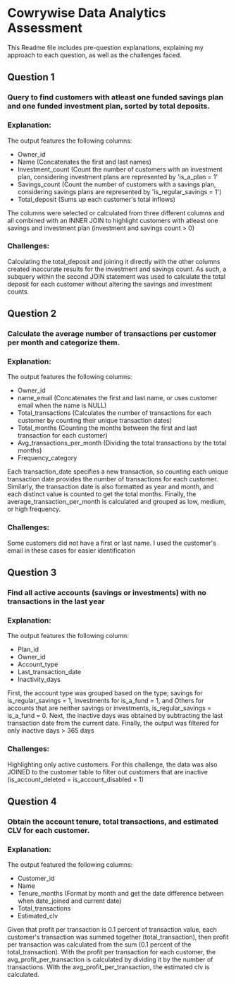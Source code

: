 # Cowrywise Data Analytics Assessment

This Readme file includes pre-question explanations, explaining my approach to each question, as well as the challenges faced.

## Question 1
### Query to find customers with atleast one funded savings plan and one funded investment plan, sorted by total deposits.
### Explanation: 
The output features the following columns:
- Owner_id 
- Name (Concatenates the first and last names)
- Investment_count (Count the number of customers with an investment plan, considering investment plans are represented by 'is_a_plan = 1'
- Savings_count (Count the number of customers with a savings plan, considering savings plans are represented by 'is_regular_savings = 1')
- Total_deposit (Sums up each customer's total inflows)

The columns were selected or calculated from three different columns and all combined with an INNER JOIN to highlight customers with atleast one savings and investment plan (investment and savings count > 0)

### Challenges:
Calculating the total_deposit and joining it directly with the other columns created inaccurate results for the investment and savings count. As such, a subquery within the second JOIN statement was used to calculate the total deposit for each customer without altering the savings and investment counts.


## Question 2
### Calculate the average number of transactions per customer per month and categorize them.
### Explanation:
The output features the following columns:
- Owner_id
- name_email (Concatenates the first and last name, or uses customer email when the name is NULL)
- Total_transactions (Calculates the number of transactions for each customer by counting their unique transaction dates)
- Total_months (Counting the months between the first and last transaction for each customer)
- Avg_transactions_per_month (Dividing the total transactions by the total months)
- Frequency_category

Each transaction_date specifies a new transaction, so counting each unique transaction date provides the number of transactions for each customer. Similarly, the transaction date is also formatted as year and month, and each distinct value is counted to get the total months. Finally, the average_transaction_per_month is calculated and grouped as low, medium, or high frequency.

### Challenges:
Some customers did not have a first or last name. I used the customer's email in these cases for easier identification


## Question 3
### Find all active accounts (savings or investments) with no transactions in the last year
### Explanation:
The output features the following column:
- Plan_id
- Owner_id
- Account_type
- Last_transaction_date
- Inactivity_days

First, the account type was grouped based on the type; savings for is_regular_savings = 1, Investments for is_a_fund = 1, and Others for accounts that are neither savings or investments, is_regular_savings = is_a_fund = 0.
Next, the inactive days was obtained by subtracting the last transaction date from the current date. Finally, the output was filtered for only inactive days > 365 days

### Challenges:
Highlighting only active customers. For this challenge, the data was also JOINED to the customer table to filter out customers that are inactive (is_account_deleted = is_account_disabled = 1)


## Question 4
### Obtain the account tenure, total transactions, and estimated CLV for each customer.
### Explanation:
The output featured the following columns:

- Customer_id
- Name
- Tenure_months (Format by month and get the date difference between when date_joined and current date)
- Total_transactions
- Estimated_clv

Given that profit per transaction is 0.1 percent of transaction value, each customer's transaction was summed together (total_transaction), then profit per transaction was calculated from the sum (0.1 percent of the total_transaction). With the profit per transaction for each customer, the avg_profit_per_transaction is calculated by dividing it by the number of transactions. 
With the avg_profit_per_transaction, the estimated clv is calculated.


